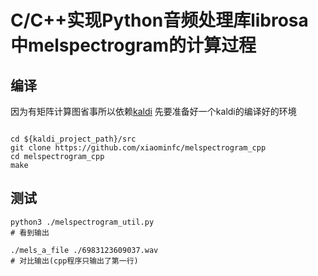 # C/C++实现Python音频处理库librosa中melspectrogram的计算过程


## 编译

因为有矩阵计算图省事所以依赖[kaldi](https://github.com/kaldi-asr/kaldi)
先要准备好一个kaldi的编译好的环境

```

cd ${kaldi_project_path}/src
git clone https://github.com/xiaominfc/melspectrogram_cpp
cd melspectrogram_cpp
make

```

## 测试

```
python3 ./melspectrogram_util.py
# 看到输出

./mels_a_file ./6983123609037.wav
# 对比输出(cpp程序只输出了第一行)

```
